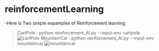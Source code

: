 # reinforcementLearning

-Here is Two simple expamples of Reinforcement learning 
  >CartPole : python reinforcement_AI.py --input-env cartpole
![cartPole](https://user-images.githubusercontent.com/40724965/69009331-86b2f780-0954-11ea-8b62-a7186545a120.png)
  >MountainCar : python reinforcement_AI.py --input-env mountaincar
  ![mountaincar](https://user-images.githubusercontent.com/40724965/69009391-06d95d00-0955-11ea-9de8-a9cacd9e26d7.png)

